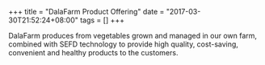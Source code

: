 +++
title = "DalaFarm Product Offering"
date = "2017-03-30T21:52:24+08:00"
tags = []
+++

DalaFarm produces from vegetables grown and managed in our own farm, combined with SEFD technology to provide high quality, cost-saving, convenient and healthy products to the customers.